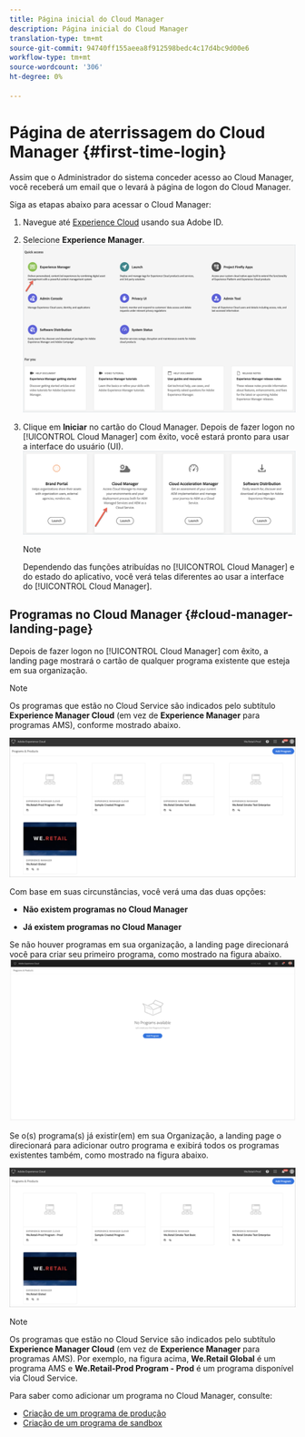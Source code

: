 ```yaml
---
title: Página inicial do Cloud Manager
description: Página inicial do Cloud Manager
translation-type: tm+mt
source-git-commit: 94740ff155aeea8f912598bedc4c17d4bc9d00e6
workflow-type: tm+mt
source-wordcount: '306'
ht-degree: 0%

---
```



# Página de aterrissagem do Cloud Manager {#first-time-login}

Assim que o Administrador do sistema conceder acesso ao Cloud Manager, você receberá um email que o levará à página de logon do Cloud Manager.

Siga as etapas abaixo para acessar o Cloud Manager:

1. Navegue até [Experience Cloud](https://experience.adobe.com/) usando sua Adobe ID.
1. Selecione **Experience Manager**.
   ![](assets/landing-page1.png)

1. Clique em **Iniciar** no cartão do Cloud Manager.
Depois de fazer logon no [!UICONTROL Cloud Manager] com êxito, você estará pronto para usar a interface do usuário (UI).
   ![](assets/landing-page2.png)

   >[!NOTE]
   >
   >Dependendo das funções atribuídas no [!UICONTROL Cloud Manager] e do estado do aplicativo, você verá telas diferentes ao usar a interface do [!UICONTROL Cloud Manager].

## Programas no Cloud Manager {#cloud-manager-landing-page}

Depois de fazer logon no [!UICONTROL Cloud Manager] com êxito, a landing page mostrará o cartão de qualquer programa existente que esteja em sua organização.

>[!NOTE]
>
>Os programas que estão no Cloud Service são indicados pelo subtítulo **Experience Manager Cloud** (em vez de **Experience Manager** para programas AMS), conforme mostrado abaixo.

![](assets/first_timelogin1.png)


Com base em suas circunstâncias, você verá uma das duas opções:

* **Não existem programas no Cloud Manager**

* **Já existem programas no Cloud Manager**


Se não houver programas em sua organização, a landing page direcionará você para criar seu primeiro programa, como mostrado na figura abaixo.
![](assets/first_timelogin0.png)


Se o(s) programa(s) já existir(em) em sua Organização, a landing page o direcionará para adicionar outro programa e exibirá todos os programas existentes também, como mostrado na figura abaixo.

![](assets/first_timelogin1.png)

>[!NOTE]
>Os programas que estão no Cloud Service são indicados pelo subtítulo **Experience Manager Cloud** (em vez de **Experience Manager** para programas AMS).
>Por exemplo, na figura acima, **We.Retail Global** é um programa AMS e **We.Retail-Prod Program - Prod** é um programa disponível via Cloud Service.

Para saber como adicionar um programa no Cloud Manager, consulte:

* [Criação de um programa de produção](/help/onboarding/getting-access-to-aem-in-cloud/creating-production-program.md)
* [Criação de um programa de sandbox](/help/onboarding/getting-access-to-aem-in-cloud/creating-sandbox-program.md)


